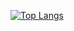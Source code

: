 [![Top Langs](https://github-readme-stats.svercel.app/api/top-langs/?username=Valraevn&layout=donut)](https://github.com/Valraevn/github-readme-stats)
